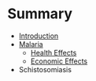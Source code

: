 # Summary

* [Introduction](README.md)
* [Malaria](causes/malaria.md)
   * [Health Effects](causes/malaria/health_effects.md)
   * [Economic Effects](causes/malaria/economic_effects.md)
* Schistosomiasis

